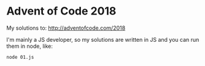 # Advent of Code 2018

My solutions to: http://adventofcode.com/2018

I'm mainly a JS developer, so my solutions are written in JS and you can run them in node, like:

```bash
node 01.js
```
